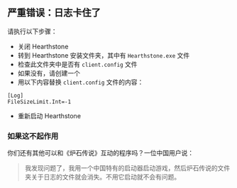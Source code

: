 ## 严重错误：日志卡住了

请执行以下步骤：

-   关闭 Hearthstone
-   转到 Hearthstone 安装文件夹，其中有 `Hearthstone.exe` 文件
-   检查此文件夹中是否有 `client.config` 文件
-   如果没有，请创建一个
-   用以下内容替换 `client.config` 文件的内容：

```
[Log]
FileSizeLimit.Int=-1
```

-   重新启动 Hearthstone

### 如果这不起作用

你们还有其他可以和《炉石传说》互动的程序吗？一位中国用户说：

> 我发现问题了，我用一个中国特有的启动器启动游戏，然后炉石传说的文件夹关于日志的文件就会消失。不用它启动就不会有问题。
